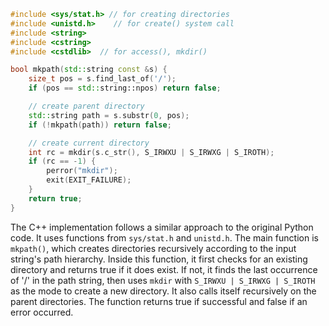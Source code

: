 ```cpp
#include <sys/stat.h> // for creating directories
#include <unistd.h>    // for create() system call
#include <string>
#include <cstring>
#include <cstdlib>  // for access(), mkdir()

bool mkpath(std::string const &s) {
    size_t pos = s.find_last_of('/');
    if (pos == std::string::npos) return false;

    // create parent directory
    std::string path = s.substr(0, pos);
    if (!mkpath(path)) return false;

    // create current directory
    int rc = mkdir(s.c_str(), S_IRWXU | S_IRWXG | S_IROTH);
    if (rc == -1) {
        perror("mkdir");
        exit(EXIT_FAILURE);
    }
    return true;
}
```
The C++ implementation follows a similar approach to the original Python code. It uses functions from `sys/stat.h` and `unistd.h`. The main function is `mkpath()`, which creates directories recursively according to the input string's path hierarchy. Inside this function, it first checks for an existing directory and returns true if it does exist. If not, it finds the last occurrence of '/' in the path string, then uses `mkdir` with `S_IRWXU | S_IRWXG | S_IROTH` as the mode to create a new directory. It also calls itself recursively on the parent directories.
The function returns true if successful and false if an error occurred.
